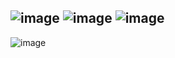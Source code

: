 ![image](https://user-images.githubusercontent.com/57319180/205216873-71392b82-28f4-465a-825b-fa166b755c33.png)
![image](https://user-images.githubusercontent.com/57319180/205216943-d2d71c87-d43d-44e6-811e-9281c6f81725.png)
![image](https://user-images.githubusercontent.com/57319180/205216953-a7a3404e-65f1-4d70-9838-31fdd241fada.png)
--------------------------------------------------------------
![image](https://user-images.githubusercontent.com/57319180/205216979-fc5b35a9-c52d-40e0-9ffb-6fd35657979d.png)
